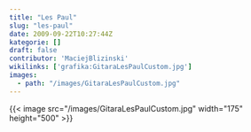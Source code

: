 ```yaml
---
title: "Les Paul"
slug: "les-paul"
date: 2009-09-22T10:27:44Z
kategorie: []
draft: false
contributor: 'MaciejBlizinski'
wikilinks: ['grafika:GitaraLesPaulCustom.jpg']
images:
  - path: "/images/GitaraLesPaulCustom.jpg"
---
```

{{< image src="/images/GitaraLesPaulCustom.jpg" width="175" height="500" >}}
